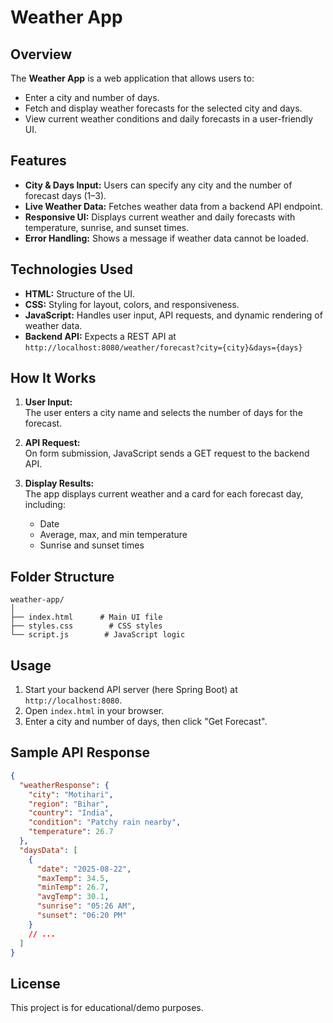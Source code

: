 # Weather App

## Overview

The **Weather App** is a web application that allows users to:
- Enter a city and number of days.
- Fetch and display weather forecasts for the selected city and days.
- View current weather conditions and daily forecasts in a user-friendly UI.

## Features

- **City & Days Input:** Users can specify any city and the number of forecast days (1–3).
- **Live Weather Data:** Fetches weather data from a backend API endpoint.
- **Responsive UI:** Displays current weather and daily forecasts with temperature, sunrise, and sunset times.
- **Error Handling:** Shows a message if weather data cannot be loaded.

## Technologies Used

- **HTML:** Structure of the UI.
- **CSS:** Styling for layout, colors, and responsiveness.
- **JavaScript:** Handles user input, API requests, and dynamic rendering of weather data.
- **Backend API:** Expects a REST API at  
  `http://localhost:8080/weather/forecast?city={city}&days={days}`  
  

## How It Works

1. **User Input:**  
   The user enters a city name and selects the number of days for the forecast.

2. **API Request:**  
   On form submission, JavaScript sends a GET request to the backend API.

3. **Display Results:**  
   The app displays current weather and a card for each forecast day, including:
   - Date
   - Average, max, and min temperature
   - Sunrise and sunset times

## Folder Structure

```
weather-app/
│
├── index.html      # Main UI file
├── styles.css        # CSS styles
└── script.js        # JavaScript logic
```

## Usage

1. Start your backend API server (here Spring Boot) at `http://localhost:8080`.
2. Open `index.html` in your browser.
3. Enter a city and number of days, then click "Get Forecast".

## Sample API Response

```json
{
  "weatherResponse": {
    "city": "Motihari",
    "region": "Bihar",
    "country": "India",
    "condition": "Patchy rain nearby",
    "temperature": 26.7
  },
  "daysData": [
    {
      "date": "2025-08-22",
      "maxTemp": 34.5,
      "minTemp": 26.7,
      "avgTemp": 30.1,
      "sunrise": "05:26 AM",
      "sunset": "06:20 PM"
    }
    // ...
  ]
}
```

## License

This project is for educational/demo purposes.
